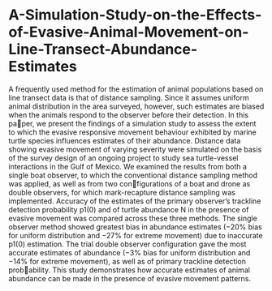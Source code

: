 # A-Simulation-Study-on-the-Effects-of-Evasive-Animal-Movement-on-Line-Transect-Abundance-Estimates

A frequently used method for the estimation of animal populations based
on line transect data is that of distance sampling. Since it assumes uniform
animal distribution in the area surveyed, however, such estimates are biased
when the animals respond to the observer before their detection. In this paper, we present the findings of a simulation study to assess the extent to which
the evasive responsive movement behaviour exhibited by marine turtle species
influences estimates of their abundance. Distance data showing evasive movement of varying severity were simulated on the basis of the survey design of
an ongoing project to study sea turtle-vessel interactions in the Gulf of Mexico. We examined the results from both a single boat observer, to which the
conventional distance sampling method was applied, as well as from two configurations of a boat and drone as double observers, for which mark-recapture
distance sampling was implemented. Accuracy of the estimates of the primary observer’s trackline detection probability p1(0) and of turtle abundance
N in the presence of evasive movement was compared across these three methods. The single observer method showed greatest bias in abundance estimates
(−20% bias for uniform distribution and −27% for extreme movement) due to
inaccurate p1(0) estimation. The trial double observer configuration gave the
most accurate estimates of abundance (−3% bias for uniform distribution and
−14% for extreme movement), as well as of primary trackline detection probability. This study demonstrates how accurate estimates of animal abundance
can be made in the presence of evasive movement patterns.
